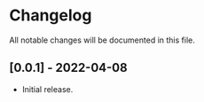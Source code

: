 # Changelog

All notable changes will be documented in this file.
## [0.0.1] - 2022-04-08

* Initial release.
